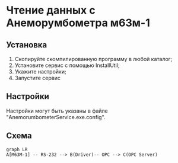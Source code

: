 # Чтение данных с Анеморумбометра м63м-1




## Установка

1. Скопируйте скомпилированную программу в любой каталог;
2. Установите сервис с помощью InstallUtil;
3. Укажите настройки;
4. Запустите сервис

## Настройки

Настройки могут быть указаны в файле "AnemorumbometerService.exe.config".

## Схема
```mermaid
graph LR
A[M63M-1] -- RS-232 --> B(Driver)-- OPC --> C(OPC Server)

```
